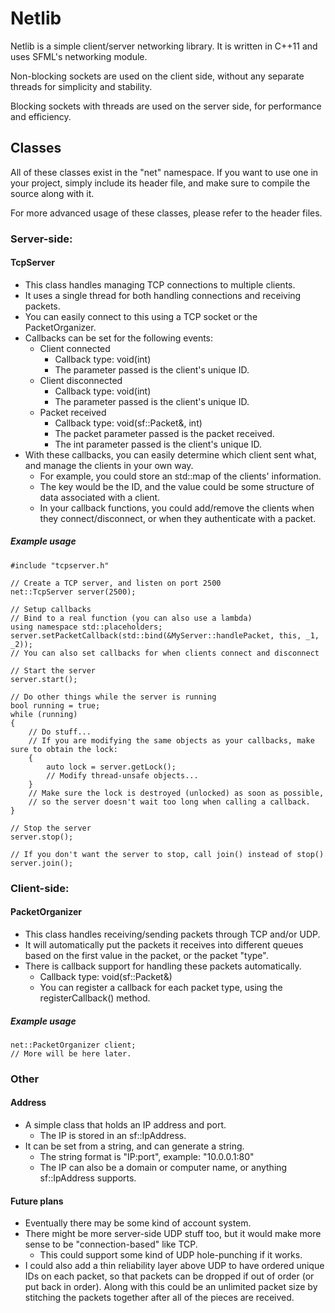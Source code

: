 Netlib
======

Netlib is a simple client/server networking library. It is written in C++11 and uses SFML's networking module.

Non-blocking sockets are used on the client side, without any separate threads for simplicity and stability.

Blocking sockets with threads are used on the server side, for performance and efficiency.

Classes
-------
All of these classes exist in the "net" namespace. If you want to use one in your project, simply include its header file, and make sure to compile the source along with it.

For more advanced usage of these classes, please refer to the header files.

### Server-side:

#### TcpServer

* This class handles managing TCP connections to multiple clients.
* It uses a single thread for both handling connections and receiving packets.
* You can easily connect to this using a TCP socket or the PacketOrganizer.
* Callbacks can be set for the following events:
  * Client connected
    * Callback type: void(int)
    * The parameter passed is the client's unique ID.
  * Client disconnected
    * Callback type: void(int)
    * The parameter passed is the client's unique ID.
  * Packet received
    * Callback type: void(sf::Packet&, int)
    * The packet parameter passed is the packet received.
    * The int parameter passed is the client's unique ID.
* With these callbacks, you can easily determine which client sent what, and manage the clients in your own way.
  * For example, you could store an std::map of the clients' information.
  * The key would be the ID, and the value could be some structure of data associated with a client.
  * In your callback functions, you could add/remove the clients when they connect/disconnect, or when they authenticate with a packet.

##### Example usage

```
#include "tcpserver.h"

// Create a TCP server, and listen on port 2500
net::TcpServer server(2500);

// Setup callbacks
// Bind to a real function (you can also use a lambda)
using namespace std::placeholders;
server.setPacketCallback(std::bind(&MyServer::handlePacket, this, _1, _2));
// You can also set callbacks for when clients connect and disconnect

// Start the server
server.start();

// Do other things while the server is running
bool running = true;
while (running)
{
    // Do stuff...
    // If you are modifying the same objects as your callbacks, make sure to obtain the lock:
    {
        auto lock = server.getLock();
        // Modify thread-unsafe objects...
    }
    // Make sure the lock is destroyed (unlocked) as soon as possible,
    // so the server doesn't wait too long when calling a callback.
}

// Stop the server
server.stop();

// If you don't want the server to stop, call join() instead of stop()
server.join();
```

### Client-side:

#### PacketOrganizer

* This class handles receiving/sending packets through TCP and/or UDP.
* It will automatically put the packets it receives into different queues based on the first value in the packet, or the packet "type".
* There is callback support for handling these packets automatically.
  * Callback type: void(sf::Packet&)
  * You can register a callback for each packet type, using the registerCallback() method.

##### Example usage

```
net::PacketOrganizer client;
// More will be here later.
```

### Other

#### Address

* A simple class that holds an IP address and port.
  * The IP is stored in an sf::IpAddress.
* It can be set from a string, and can generate a string.
  * The string format is "IP:port", example: "10.0.0.1:80"
  * The IP can also be a domain or computer name, or anything sf::IpAddress supports.

#### Future plans

* Eventually there may be some kind of account system.
* There might be more server-side UDP stuff too, but it would make more sense to be "connection-based" like TCP.
  * This could support some kind of UDP hole-punching if it works.
* I could also add a thin reliability layer above UDP to have ordered unique IDs on each packet, so that packets can be dropped if out of order (or put back in order). Along with this could be an unlimited packet size by stitching the packets together after all of the pieces are received.
